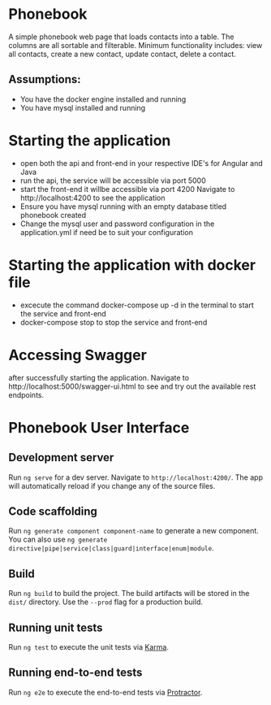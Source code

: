 # Phonebook

A simple phonebook web page that loads contacts into a table.
The columns are all sortable and filterable. 
Minimum functionality includes: view all contacts, create a new contact, update contact, delete a contact.

## Assumptions: 
- You have the docker engine installed and running
- You have mysql installed and running


# Starting the application

- open both the api and front-end in your respective IDE's for Angular and Java
- run the api, the service will be accessible via port 5000
- start the front-end it willbe accessible via port 4200 Navigate to http://localhost:4200 to see the application
- Ensure you have mysql running with an empty database titled phonebook created
- Change the mysql user and password configuration in the application.yml if need be to suit your configuration


# Starting the application with docker file

- excecute the command docker-compose up -d in the terminal to start the service and front-end
- docker-compose stop  to stop the service and front-end


# Accessing Swagger 

after successfully starting the application. Navigate to http://localhost:5000/swagger-ui.html to see and try out the available rest endpoints.

# Phonebook User Interface

## Development server

Run `ng serve` for a dev server. Navigate to `http://localhost:4200/`. The app will automatically reload if you change any of the source files.

## Code scaffolding

Run `ng generate component component-name` to generate a new component. You can also use `ng generate directive|pipe|service|class|guard|interface|enum|module`.

## Build

Run `ng build` to build the project. The build artifacts will be stored in the `dist/` directory. Use the `--prod` flag for a production build.

## Running unit tests

Run `ng test` to execute the unit tests via [Karma](https://karma-runner.github.io).

## Running end-to-end tests

Run `ng e2e` to execute the end-to-end tests via [Protractor](http://www.protractortest.org/).
